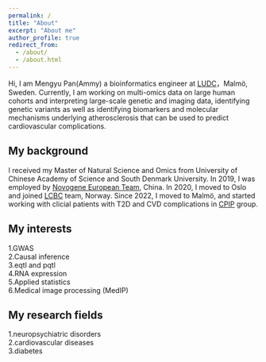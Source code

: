 ```yaml
---
permalink: /
title: "About"
excerpt: "About me"
author_profile: true
redirect_from: 
  - /about/
  - /about.html
---
```


Hi, I am Mengyu Pan(Ammy) a bioinformatics engineer at [LUDC](https://www.ludc.lu.se/lund-university-diabetes-centre)，Malmö, Sweden. Currently, I am working on multi-omics data on large human cohorts and interpreting large-scale genetic and imaging data, identifying genetic variants as well as identifying biomarkers and molecular mechanisms underlying atherosclerosis that can be used to predict cardiovascular complications.

My background 
------
I received my Master of Natural Science and Omics from University of Chinese Academy of Science and South Denmark University. In 2019, I was employed by [Novogene European Team](https://www.novogene.com/us-en/), China. In 2020, I moved to Oslo and joined [LCBC](https://www.oslobrains.no/) team, Norway. Since 2022, I moved to Malmö, and started working with clicial patients with T2D and CVD complications in [CPIP](https://www.ludc.lu.se/about-ludc) group.

My interests
------
1.GWAS <br />
2.Causal inference <br />
3.eqtl and pqtl <br />
4.RNA expression <br />
5.Applied statistics <br />
6.Medical image processing (MedIP) <br />

My research fields
------
1.neuropsychiatric disorders <br />
2.cardiovascular diseases <br />
3.diabetes <br />

